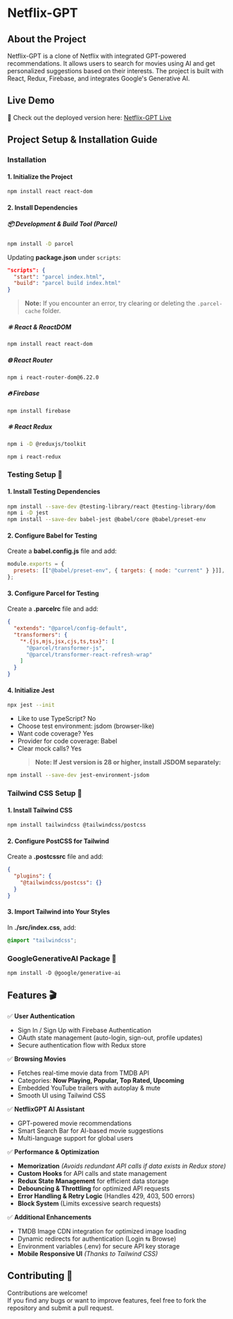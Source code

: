 # Netflix-GPT
## About the Project
Netflix-GPT is a clone of Netflix with integrated GPT-powered recommendations. It allows users to search for movies using AI and get personalized suggestions based on their interests. The project is built with React, Redux, Firebase, and integrates Google's Generative AI.
## Live Demo
🚀 Check out the deployed version here: [Netflix-GPT Live]([https://netflix-gpt-02x6.onrender.com](https://netflix-56u2xmuop-rahul-r-devadigas-projects.vercel.app/))


## Project Setup & Installation Guide

### Installation

#### 1. Initialize the Project

```sh
npm install react react-dom
```

#### 2. Install Dependencies

##### :package: Development & Build Tool (Parcel)

```sh
npm install -D parcel
```

Updating **package.json** under `scripts`:

```json
"scripts": {
  "start": "parcel index.html",
  "build": "parcel build index.html"
}
```

> **Note:** If you encounter an error, try clearing or deleting the `.parcel-cache` folder.

##### :atom_symbol: React & ReactDOM

```sh
npm install react react-dom
```

##### :globe_with_meridians: React Router

```sh
npm i react-router-dom@6.22.0
```

##### :fire: Firebase

```sh
npm install firebase
```

##### :atom_symbol: React Redux

```sh
npm i -D @reduxjs/toolkit
```

```sh
npm i react-redux
```

### Testing Setup :test_tube:

#### 1. Install Testing Dependencies

```sh
npm install --save-dev @testing-library/react @testing-library/dom
npm i -D jest
npm install --save-dev babel-jest @babel/core @babel/preset-env
```

#### 2. Configure Babel for Testing

Create a **babel.config.js** file and add:

```js
module.exports = {
  presets: [["@babel/preset-env", { targets: { node: "current" } }]],
};
```

#### 3. Configure Parcel for Testing

Create a **.parcelrc** file and add:

```json
{
  "extends": "@parcel/config-default",
  "transformers": {
    "*.{js,mjs,jsx,cjs,ts,tsx}": [
      "@parcel/transformer-js",
      "@parcel/transformer-react-refresh-wrap"
    ]
  }
}
```

#### 4. Initialize Jest

```sh
npx jest --init
```

- Like to use TypeScript? No
- Choose test environment: jsdom (browser-like)
- Want code coverage? Yes
- Provider for code coverage: Babel
- Clear mock calls? Yes
  > **Note: If Jest version is 28 or higher, install JSDOM separately:**

```sh
npm install --save-dev jest-environment-jsdom
```

### Tailwind CSS Setup :art:

#### 1. Install Tailwind CSS

```sh
npm install tailwindcss @tailwindcss/postcss
```

#### 2. Configure PostCSS for Tailwind

Create a **.postcssrc** file and add:

```json
{
  "plugins": {
    "@tailwindcss/postcss": {}
  }
}
```

#### 3. Import Tailwind into Your Styles

In **./src/index.css**, add:

```css
@import "tailwindcss";
```

### GoogleGenerativeAI Package :robot:

```npm
npm install -D @google/generative-ai
```

## Features 🎬
✅ **User Authentication**  
   - Sign In / Sign Up with Firebase Authentication  
   - OAuth state management (auto-login, sign-out, profile updates)  
   - Secure authentication flow with Redux store  

✅ **Browsing Movies**  
   - Fetches real-time movie data from TMDB API  
   - Categories: **Now Playing, Popular, Top Rated, Upcoming**  
   - Embedded YouTube trailers with autoplay & mute  
   - Smooth UI using Tailwind CSS  

✅ **NetflixGPT AI Assistant**  
   - GPT-powered movie recommendations  
   - Smart Search Bar for AI-based movie suggestions  
   - Multi-language support for global users  

✅ **Performance & Optimization**
   - **Memorization** *(Avoids redundant API calls if data exists in Redux store)*  
   - **Custom Hooks** for API calls and state management  
   - **Redux State Management** for efficient data storage  
   - **Debouncing & Throttling** for optimized API requests  
   - **Error Handling & Retry Logic** (Handles 429, 403, 500 errors)  
   - **Block System** (Limits excessive search requests)  

✅ **Additional Enhancements**  
   - TMDB Image CDN integration for optimized image loading  
   - Dynamic redirects for authentication (Login ⇆ Browse)  
   - Environment variables (.env) for secure API key storage  
   - **Mobile Responsive UI** *(Thanks to Tailwind CSS)* 



## Contributing 🤝
Contributions are welcome!  
If you find any bugs or want to improve features, feel free to fork the repository and submit a pull request.  
